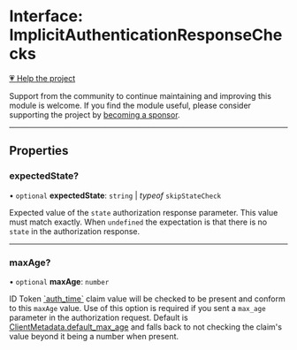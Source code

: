 # Interface: ImplicitAuthenticationResponseChecks

[💗 Help the project](https://github.com/sponsors/panva)

Support from the community to continue maintaining and improving this module is welcome. If you find the module useful, please consider supporting the project by [becoming a sponsor](https://github.com/sponsors/panva).

***

## Properties

### expectedState?

• `optional` **expectedState**: `string` \| *typeof* `skipStateCheck`

Expected value of the `state` authorization response parameter. This value
must match exactly. When `undefined` the expectation is that there is no
`state` in the authorization response.

***

### maxAge?

• `optional` **maxAge**: `number`

ID Token [\`auth\_time\`](IDToken.md#auth_time) claim value will be checked
to be present and conform to this `maxAge` value. Use of this option is
required if you sent a `max_age` parameter in the authorization request.
Default is [ClientMetadata.default\_max\_age](ClientMetadata.md#default_max_age) and falls back to not
checking the claim's value beyond it being a number when present.
